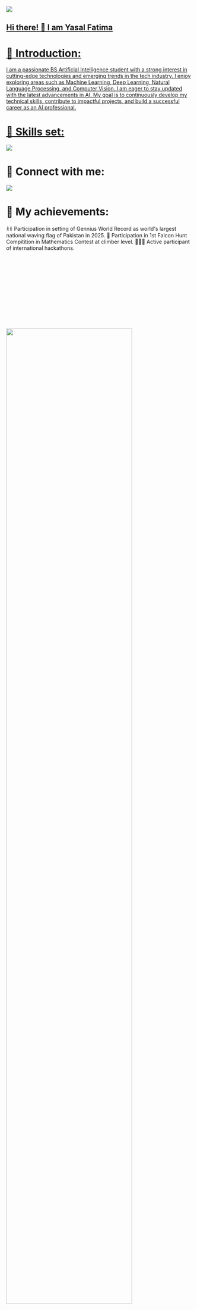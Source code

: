 <a href="https://github.com/Yasal95/Yasal95">
<img height="auto" weight="100%" src="https://github-widgetbox.vercel.app/api/profile?username=yasal95&data=followers,repositries,stars,commit&theme=rgb">
  
## Hi there! 👋 I am Yasal Fatima

<h1>
👤 Introduction:
  
</h1>

 I am a passionate BS Artificial Intelligence student with a strong interest in cutting-edge technologies and emerging trends in the tech industry. I enjoy exploring areas such as Machine Learning, Deep Learning, Natural Language Processing, and Computer Vision. I am eager to stay updated with the latest advancements in AI. My goal is to continuously develop my technical skills, contribute to impactful projects, and build a successful career as an AI professional.

# 💪 Skills set:

<a href="https://github.com/Yasal95/Yasal95">
<p aign="left">
<img src="https://skills.syvixor.com/api/icons?i=chatgpt,slack,c,capcut,canva,chrome,drive,groq,colab" />
</p>
</a>

# 🔗 Connect with me:

<a href="https://github.com/Yasal95/Yasal95">
<p aign="left">
<img src="https://skills.syvixor.com/api/icons?i=linkedin,discord,instagram,github,gmail" />
</p>
</a>

# 🏅 My achievements:
 </h>

 𐀪𐀪 Participation in setting of Gennius World Record as world's largest national waving flag of Pakistan in 2025.
 🧮 Participation in 1st Falcon Hunt Compitition in Mathematics Contest at climber level.
 👩🏻‍💻 Active participant of international hackathons.


<p align=center">
<a href="https://github.com/arhamansari11/arhamansari11">
<img height="180em src="https://github-readme-stat-git-masterrsta-rickstaa.versal.app
_border=true"
</a>
</p>


 <p align=center">
<a href="https://github.com/Yasal95/Yasal95">
 <img width="82%" src="https://github-readme-streak-stats.herokuapp.com/?user=yasal95&show_icons=true%locale=en&layout=demo&theme=nightow1&hide
_border=true" />
</a>
</p>

